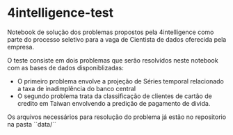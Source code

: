 # 4intelligence-test
Notebook de solução dos problemas propostos pela 4intelligence como parte do processo seletivo para a vaga de Cientista de dados oferecida pela empresa.

O teste consiste em dois problemas que serão resolvidos neste notebook com as bases de dados disponiblizadas:
- O primeiro problema envolve a projeção de Séries temporal relacionado a taxa de inadimplência do banco central
- O segundo problema trata da classificação de clientes de cartão de credito em Taiwan envolvendo a predição de pagamento de divida.

Os arquivos necessários para resolução do problema já estão no repositorio na pasta ``data/´´
